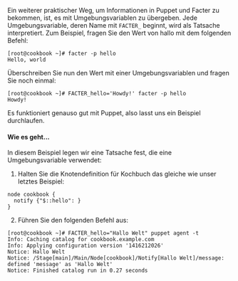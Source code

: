 Ein weiterer praktischer Weg, um Informationen in Puppet und Facter zu bekommen, ist, es mit Umgebungsvariablen zu übergeben. Jede Umgebungsvariable, deren Name mit `FACTER_` beginnt, wird als Tatsache interpretiert. Zum Beispiel, fragen Sie den Wert von hallo mit dem folgenden Befehl:

```
[root@cookbook ~]# facter -p hello
Hello, world
```

Überschreiben Sie nun den Wert mit einer Umgebungsvariablen und fragen Sie noch einmal:
```
[root@cookbook ~]# FACTER_hello='Howdy!' facter -p hello
Howdy!
```

Es funktioniert genauso gut mit Puppet, also lasst uns ein Beispiel durchlaufen.

#### Wie es geht...

In diesem Beispiel legen wir eine Tatsache fest, die eine Umgebungsvariable verwendet:

1. Halten Sie die Knotendefinition für Kochbuch das gleiche wie unser letztes Beispiel:
```
node cookbook {
  notify {"$::hello": }
}
```

2. Führen Sie den folgenden Befehl aus:
```
[root@cookbook ~]# FACTER_hello="Hallo Welt" puppet agent -t
Info: Caching catalog for cookbook.example.com
Info: Applying configuration version '1416212026'
Notice: Hallo Welt
Notice: /Stage[main]/Main/Node[cookbook]/Notify[Hallo Welt]/message: defined 'message' as 'Hallo Welt'
Notice: Finished catalog run in 0.27 seconds
```
